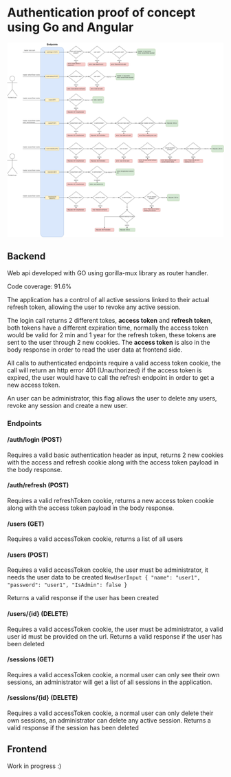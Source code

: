 # Authentication proof of concept using Go and Angular

![Diagram](/docs/images/diagram.png)

## Backend
Web api developed with GO using gorilla-mux library as router handler. 

Code coverage: 91.6%

The application has a control of all active sessions linked to their actual refresh token, allowing the user to revoke any active session. 

The login call returns 2 different tokes, **access token** and **refresh token**, both tokens have a different expiration time, normally the access token would be valid for 2 min and 1 year for the refresh token, these tokens are sent to the user through 2 new cookies. The **access token** is also in the body response in order to read the user data at frontend side.

All calls to authenticated endpoints require a valid access token cookie, the call will return an http error 401 (Unauthorized) if the access token is expired, the user would have to call the refresh endpoint in order to get a new access token.

An user can be administrator, this flag allows the user to delete any users, revoke any session and create a new user.

### Endpoints

#### /auth/login (POST)
Requires a valid basic authentication header as input, returns 2 new cookies with the access and refresh cookie along with the access token payload in the body response.

#### /auth/refresh (POST)
 Requires a valid refreshToken cookie, returns a new access token cookie along with the access token payload in the body response.

#### /users (GET)
 Requires a valid accessToken cookie, returns a list of all users

#### /users (POST)
 Requires a valid accessToken cookie, the user must be administrator, it needs the user data to be created
 ` NewUserInput
{
    "name": "user1",
    "password": "user1",
    "IsAdmin": false
}
 `

Returns a valid response if the user has been created

#### /users/{id} (DELETE)
Requires a valid accessToken cookie, the user must be administrator, a valid user id must be provided on the url. Returns a valid response if the user has been deleted

#### /sessions (GET)
Requires a valid accessToken cookie, a normal user can only see their own sessions, an administrator will get a list of all sessions in the application.

#### /sessions/{id} (DELETE)
Requires a valid accessToken cookie, a normal user can only delete their own sessions, an administrator can delete any active session. Returns a valid response if the session has been deleted


## Frontend
Work in progress :)